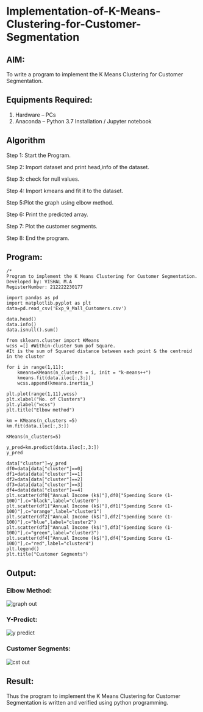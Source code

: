 # Implementation-of-K-Means-Clustering-for-Customer-Segmentation
## AIM:
To write a program to implement the K Means Clustering for Customer Segmentation.

## Equipments Required:
1. Hardware – PCs
2. Anaconda – Python 3.7 Installation / Jupyter notebook

## Algorithm

Step 1: Start the Program.

Step 2: Import dataset and print head,info of the dataset.

Step 3: check for null values.

Step 4: Import kmeans and fit it to the dataset.

Step 5:Plot the graph using elbow method.

Step 6: Print the predicted array.

Step 7: Plot the customer segments.

Step 8: End the program.
## Program:
```
/*
Program to implement the K Means Clustering for Customer Segmentation.
Developed by: VISHAL M.A
RegisterNumber: 212222230177

import pandas as pd
import matplotlib.pyplot as plt
data=pd.read_csv('Exp_9_Mall_Customers.csv')

data.head()
data.info()
data.isnull().sum()

from sklearn.cluster import KMeans
wcss =[] #Within-cluster Sum pof Square.
#It is the sum of Squared distance between each point & the centroid in the cluster

for i in range(1,11):
    kmeans=KMeans(n_clusters = i, init = "k-means++")
    kmeans.fit(data.iloc[:,3:])
    wcss.append(kmeans.inertia_)

plt.plot(range(1,11),wcss)
plt.xlabel("No. of Clusters")
plt.ylabel("wcss")
plt.title("Elbow method")

km = KMeans(n_clusters =5)
km.fit(data.iloc[:,3:])

KMeans(n_clusters=5)

y_pred=km.predict(data.iloc[:,3:])
y_pred

data["cluster"]=y_pred
df0=data[data["cluster"]==0]
df1=data[data["cluster"]==1]
df2=data[data["cluster"]==2]
df3=data[data["cluster"]==3]
df4=data[data["cluster"]==4]
plt.scatter(df0["Annual Income (k$)"],df0["Spending Score (1-100)"],c="black",label="cluster0")
plt.scatter(df1["Annual Income (k$)"],df1["Spending Score (1-100)"],c="orange",label="cluster1")
plt.scatter(df2["Annual Income (k$)"],df2["Spending Score (1-100)"],c="blue",label="cluster2")
plt.scatter(df3["Annual Income (k$)"],df3["Spending Score (1-100)"],c="green",label="cluster3")
plt.scatter(df4["Annual Income (k$)"],df4["Spending Score (1-100)"],c="red",label="cluster4")
plt.legend()
plt.title("Customer Segments")
```

## Output:
### Elbow Method:
![graph out](https://github.com/user-attachments/assets/e2152372-e655-4805-81a9-67ac80481b58)


### Y-Predict:
![y predict](https://github.com/user-attachments/assets/b16d4088-ece6-42b8-842d-f4bb64329022)


### Customer Segments:
![cst out](https://github.com/user-attachments/assets/68d2e1c7-064c-49a7-947e-32b6fce58668)


## Result:
Thus the program to implement the K Means Clustering for Customer Segmentation is written and verified using python programming.
